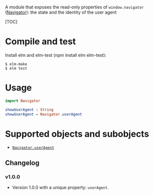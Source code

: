 A module that exposes the read-only properties of `window.navigator`
([Navigator](https://developer.mozilla.org/en/docs/Web/API/Navigator)):
the state and the identity of the user agent

[TOC]

# Compile and test

Install elm and elm-test (npm install elm elm-test):

```
$ elm-make
$ elm test
```

# Usage

```elm
import Navigator

showUserAgent : String
showUserAgent = Navigator.userAgent
```

# Supported objects and subobjects

- [`Navigator.userAgent`](https://developer.mozilla.org/en-US/docs/Web/API/NavigatorID/userAgent)

## Changelog

### v1.0.0

- Version 1.0.0 with a unique property: `userAgent`.
